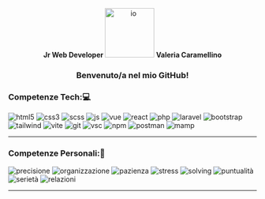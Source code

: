 <section align="center" >
  <span> <strong>Jr Web Developer </strong></span>
  <img alt="io" src="https://github.com/Valeria-Caramellino/Valeria-Caramellino/assets/124247489/f6770f13-4254-44e7-8433-b4ac6260ae2a"  width="100"/>
  <span> <strong>Valeria Caramellino</strong> </span>
  <h3>Benvenuto/a nel mio GitHub!</h2>
</section> 


<section align="">
    <h3>Competenze Tech:💻</h3>
    <img alt="html5" src="https://img.shields.io/badge/Html5-ffffff?style=plastic&logo=html5&logoColor=%23E34F26&labelColor=%23000000&color=%23E34F26" />
    <img alt="css3" src="https://img.shields.io/badge/Css3-ffffff?style=plastic&logo=css3&logoColor=%231572B6&labelColor=%23000000&color=%231572B6" />
    <img alt="scss" src="https://img.shields.io/badge/Scss-ffffff?style=plastic&logo=sass&logoColor=%23CC6699&labelColor=%23000000&color=%23CC6699" />
    <img alt="js" src="https://img.shields.io/badge/Javascript-ffffff?style=plastic&logo=javascript&logoColor=%23F7DF1E&labelColor=%23000000&color=%23F7DF1E" />
    <img alt="vue" src="https://img.shields.io/badge/Vue.js-ffffff?style=plastic&logo=vuedotjs&logoColor=%234FC08D&labelColor=%23000000&color=%234FC08D" />
    <img alt="react" src="https://img.shields.io/badge/React-ffffff?style=plastic&logo=react&logoColor=%2361DAFB&labelColor=%23000000&color=%2361DAFB" />
    <img alt="php" src="https://img.shields.io/badge/Php-ffffff?style=plastic&logo=php&logoColor=%23777BB4&labelColor=%23000000&color=%23777BB4" />
    <img alt="laravel" src="https://img.shields.io/badge/Laravel-ffffff?style=plastic&logo=laravel&logoColor=%23FF2D20&labelColor=%23000000&color=%23FF2D20" />
    <img alt="bootstrap" src="https://img.shields.io/badge/Bootstrap-ffffff?style=plastic&logo=bootstrap&logoColor=%237952B3&labelColor=%23000000&color=%237952B3" />
    <img alt="tailwind" src="https://img.shields.io/badge/Tailwind-ffffff?style=plastic&logo=tailwindcss&logoColor=%2306B6D4&labelColor=%23000000&color=%2306B6D4" />
    <img alt="vite" src="https://img.shields.io/badge/Vite-ffffff?style=plastic&logo=vite&logoColor=%23646CFF&labelColor=%23000000&color=%23646CFF" />
    <img alt="git" src="https://img.shields.io/badge/Git-ffffff?style=plastic&logo=git&logoColor=%23F05032&labelColor=%23000000&color=%23F05032" />
    <img alt="vsc" src="https://img.shields.io/badge/VisualStudioCode-ffffff?style=plastic&logo=visualstudiocode&logoColor=%23007ACC&labelColor=%23000000&color=%23007ACC" />
    <img alt="npm" src="https://img.shields.io/badge/Npm-ffffff?style=plastic&logo=npm&logoColor=%2302749C&labelColor=%23000000&color=%2302749C" />
    <img alt="postman" src="https://img.shields.io/badge/PostMan-ffffff?style=plastic&logo=postman&logoColor=%23FF6C37&labelColor=%23000000&color=%23FF6C37" />
    <img alt="mamp" src="https://img.shields.io/badge/Mamp-ffffff?style=plastic&logo=mamp&logoColor=%2302749C&labelColor=%23000000&color=%2302749C" />
</section>

<hr/>

<section align="">
  <h3>Competenze Personali:🧐</h3>
  <img alt="precisione" src="https://img.shields.io/badge/PRECISIONE-ffffff?style=plastic&color=%23ff70a6" />
  <img alt="organizzazione" src="https://img.shields.io/badge/CAPACITA'%20ORGANIZZATIVE-ffffff?style=plastic&color=%23d90429" />
  <img alt="pazienza" src="https://img.shields.io/badge/PAZIENZA-ffffff?style=plastic&color=%23ff9500" />
  <img alt="stress" src="https://img.shields.io/badge/GESTIONE%20DELLO%20STRESS-ffffff?style=plastic&color=%23ffdd00" />
  <img alt="solving" src="https://img.shields.io/badge/PROBLEM%20SOLVING-ffffff?style=plastic&color=%23226f54" />
  <img alt="puntualità" src="https://img.shields.io/badge/PUNTUALITA'-ffffff?style=plastic&color=%2374c69d" />
  <img alt="serietà" src="https://img.shields.io/badge/SERIETA'-ffffff?style=plastic&color=%23014f86" />
  <img alt="relazioni" src="https://img.shields.io/badge/CAPACITA'%20RELAZIONALI-ffffff?style=plastic&color=%233c096c" />
</section>
<hr/>

<!--
**Valeria-Caramellino/Valeria-Caramellino** is a ✨ _special_ ✨ repository because its `README.md` (this file) appears on your GitHub profile.

Here are some ideas to get you started:

- 🔭 I’m currently working on ...
- 🌱 I’m currently learning ...
- 👯 I’m looking to collaborate on ...
- 🤔 I’m looking for help with ...
- 💬 Ask me about ...
- 📫 How to reach me: ...
- 😄 Pronouns: ...
- ⚡ Fun fact: ...
-->
